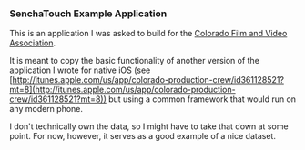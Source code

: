 ### SenchaTouch Example Application

This is an application I was asked to build for the [Colorado Film and Video Association](http://www.cfva.com). 

It is meant to copy the basic functionality of another version of the application I wrote for native iOS (see [http://itunes.apple.com/us/app/colorado-production-crew/id361128521?mt=8](http://itunes.apple.com/us/app/colorado-production-crew/id361128521?mt=8)) but using a common framework that would run on any modern phone.

I don't technically own the data, so I might have to take that down at some point. For now, however, it serves as a good example of a nice dataset.